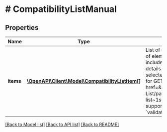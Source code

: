 # # CompatibilityListManual

## Properties

Name | Type | Description | Notes
------------ | ------------- | ------------- | -------------
**items** | [**\OpenAPI\Client\Model\CompatibilityListItem[]**](CompatibilityListItem.md) | List of the compatible items. Maximum number of elements on the list depends on type of included compatible items. Configuration and details concerning the compatible items in selected category are provided in the response for GET &lt;a href&#x3D;\&quot;/documentation/#tag/Compatibility-List/paths/~1sale~1compatibility-list~1supported-categories/get\&quot;&gt; supported-categories&lt;/a&gt; resource in &#x60;validationRules&#x60; object. |

[[Back to Model list]](../../README.md#models) [[Back to API list]](../../README.md#endpoints) [[Back to README]](../../README.md)
